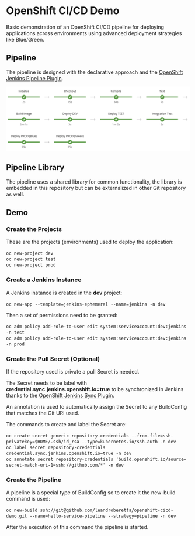 # OpenShift CI/CD Demo

Basic demonstration of an OpenShift CI/CD pipeline for deploying applications across environments using advanced deployment strategies like Blue/Green.

## Pipeline

The pipeline is designed with the declarative approach and the [OpenShift Jenkins Pipeline Plugin](https://github.com/openshift/jenkins-client-plugin).

![Pipeline](demo/images/pipeline.png)

## Pipeline Library

The pipeline uses a shared library for common functionality, the library is embedded in this repository but can be externalized in other Git repository as well.

## Demo

### Create the Projects

These are the projects (environments) used to deploy the application:

    oc new-project dev
    oc new-project test
    oc new-project prod
    
### Create a Jenkins Instance

A Jenkins instance is created in the **dev** project:

    oc new-app --template=jenkins-ephemeral --name=jenkins -n dev

Then a set of permissions need to be granted:

    oc adm policy add-role-to-user edit system:serviceaccount:dev:jenkins -n test
    oc adm policy add-role-to-user edit system:serviceaccount:dev:jenkins -n prod

### Create the Pull Secret (Optional)

If the repository used is private a pull Secret is needed.

The Secret needs to be label with **credential.sync.jenkins.openshift.io=true** to be synchronized in Jenkins thanks to the [OpenShift Jenkins Sync Plugin](https://github.com/openshift/jenkins-sync-plugin). 

An annotation is used to automatically assign the Secret to any BuildConfig that matches the Git URI used.

The commands to create and label the Secret are:

    oc create secret generic repository-credentials --from-file=ssh-privatekey=$HOME/.ssh/id_rsa --type=kubernetes.io/ssh-auth -n dev
    oc label secret repository-credentials credential.sync.jenkins.openshift.io=true -n dev
    oc annotate secret repository-credentials 'build.openshift.io/source-secret-match-uri-1=ssh://github.com/*' -n dev

### Create the Pipeline

A pipeline is a special type of BuildConfig so to create it the new-build command is used:

    oc new-build ssh://git@github.com/leandroberetta/openshift-cicd-demo.git --name=hello-service-pipeline --strategy=pipeline -n dev

After the execution of this command the pipeline is started.